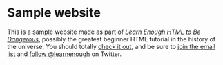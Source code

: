 # Sample website

This is a sample website made as part of [*Learn Enough HTML to Be
Dangerous*](http://learnenough.com/html-tutorial), possibly the greatest
beginner HTML tutorial in the history of the universe. You should totally [
check it out](http://learnenough.com/html-tutorial), and be sure to [join
the email list](http://learnenough.com/#email_list) and [follow @learnenough](
http://twitter.com/learnenough) on Twitter.
